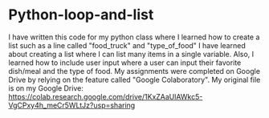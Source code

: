 # Python-loop-and-list
I have written this code for my python class where I learned how to create a list such as a line called "food_truck" and "type_of_food"
I have learned about creating a list where I can list many items in a single variable. Also, I learned how to include user input where a user can input their favorite dish/meal and the type of food.
My assignments were completed on Google Drive by relying on the feature called "Google Colaboratory". My original file is on my Google Drive: https://colab.research.google.com/drive/1KxZAaUlAWkc5-VgCPxy4h_meCr5WLtJz?usp=sharing
